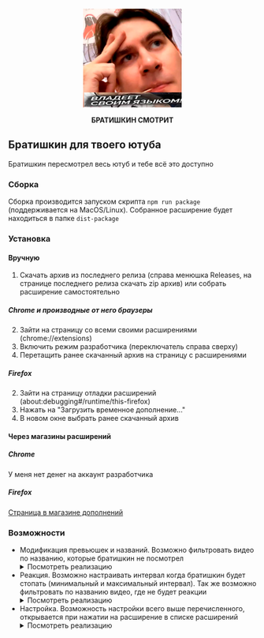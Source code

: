 <p align="center">
  <img src="icons/icon.png" width="200" alt="БРАТИШКИН СМОТРИТ" />
</p>
<p align="center"><b>БРАТИШКИН СМОТРИТ</b></p>

## Братишкин для твоего ютуба
Братишкин пересмотрел весь ютуб и тебе всё это доступно

### Сборка
Сборка производится запуском скрипта `npm run package` (поддерживается на MacOS/Linux). Собранное расширение будет находиться в папке `dist-package`

### Установка

#### Вручную
1. Скачать архив из последнего релиза (справа менюшка Releases, на странице последнего релиза скачать zip архив) или собрать расширение самостоятельно

##### Chrome и производные от него браузеры

2. Зайти на страницу со всеми своими расширениями (chrome://extensions)
3. Включить режим разработчика (переключатель справа сверху)
4. Перетащить ранее скачанный архив на страницу с расширениями

##### Firefox

2. Зайти на страницу отладки расширений (about:debugging#/runtime/this-firefox)
3. Нажать на "Загрузить временное дополнение..."
4. В новом окне выбрать ранее скачанный архив

#### Через магазины расширений

##### Chrome
У меня нет денег на аккаунт разработчика

##### Firefox
[Страница в магазине дополнений](https://addons.mozilla.org/ru/firefox/addon/bratishkin-smotrit/)

### Возможности
* Модификация превьюшек и названий.
  Возможно фильтровать видео по названию, которые братишкин не посмотрел
  <details>
    <summary>Посмотреть реализацию</summary>
    <img src="https://github.com/user-attachments/assets/7da138b4-e5e5-458a-a4ea-106e1a4f6aae" alt="Превью реализация" width="450" />
  </details>
* Реакция.
  Возможно настраивать интервал когда братишкин будет стопать (минимальный и максимальный интервал).
  Так же возможно фильтровать по названию видео, где не будет реакции
  <details>
    <summary>Посмотреть реализацию</summary>
    <video src="https://github.com/user-attachments/assets/7d802159-b9c4-43a2-a4d1-219e35e898bc" />
  </details>
* Настройка.
  Возможность настройки всего выше перечисленного, открывается при нажатии на расширение в списке расширений
  <details>
    <summary>Посмотреть реализацию</summary>
    <img src="https://github.com/user-attachments/assets/4d888629-6726-40d5-b92e-5fa8ac3d0acb" alt="Настройки реализация" width="250" />
  </details>
